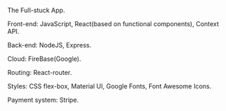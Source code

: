 The Full-stuck App.

Front-end: JavaScript, React(based on functional components), Context API.

Back-end: NodeJS, Express.

Cloud: FireBase(Google).

Routing: React-router.

Styles: CSS flex-box, Material UI, Google Fonts, Font Awesome Icons.

Payment system: Stripe.
